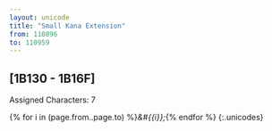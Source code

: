 ```yaml
---
layout: unicode
title: "Small Kana Extension"
from: 110896
to: 110959
---
```


## 	[1B130 - 1B16F]

Assigned Characters: 7

{% for i in (page.from..page.to) %}<i>&#{{i}};</i>{% endfor %}
{:.unicodes}
